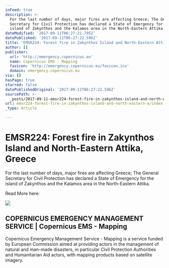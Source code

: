 ```yaml
---
inFeed: true
description: >-
  For the last number of days, major fires are affecting Greece; The General
  Secretary for Civil Protection has declared a State of Emergency for the
  island of Zakynthos and the Kalamos area in the North-Eastern Attika.
dateModified: '2017-09-11T06:27:21.795Z'
datePublished: '2017-09-11T06:27:22.596Z'
title: 'EMSR224: Forest fire in Zakynthos Island and North-Eastern Attika, Greece'
author: []
publisher:
  url: 'http://emergency.copernicus.eu'
  name: Copernicus EMS - Mapping
  favicon: 'http://emergency.copernicus.eu/favicon.ico'
  domain: emergency.copernicus.eu
via: {}
hasPage: true
starred: false
datePublishedOriginal: '2017-09-11T06:27:22.596Z'
sourcePath: >-
  _posts/2017-09-11-emsr224-forest-fire-in-zakynthos-island-and-north-eastern-a.md
url: emsr224-forest-fire-in-zakynthos-island-and-north-eastern-a/index.html
_type: Article

---
```

# EMSR224: Forest fire in Zakynthos Island and North-Eastern Attika, Greece

For the last number of days, major fires are affecting Greece; The General Secretary for Civil Protection has declared a State of Emergency for the island of Zakynthos and the Kalamos area in the North-Eastern Attika.

Read More here:

<article style=""><img src="https://imgflo.herokuapp.com/graph/2b2431f8e7ba7b0/781ec2a49b1ec1ce9e7d2207fca3ac43/noop.png?input=http%3A%2F%2Femergency.copernicus.eu%2Fmapping%2Fsites%2Fall%2Fthemes%2Fgmes960%2Fimages%2FCopernicus_tw_photo.png" /><h1>COPERNICUS EMERGENCY MANAGEMENT SERVICE | Copernicus EMS - Mapping</h1><p>Copernicus Emergency Management Service - Mapping is a service funded by European Commission aimed at providing actors in the management of natural and man-made disasters, in particular Civil Protection Authorities and Humanitarian Aid actors, with mapping products based on satellite imagery.</p></article>